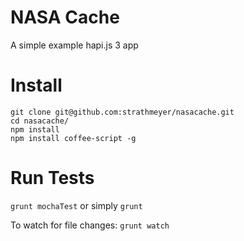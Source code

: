NASA Cache
=========

A simple example hapi.js 3 app

Install
=======

```
git clone git@github.com:strathmeyer/nasacache.git
cd nasacache/
npm install
npm install coffee-script -g
```

Run Tests
=========

`grunt mochaTest` or simply `grunt`


To watch for file changes: `grunt watch`
